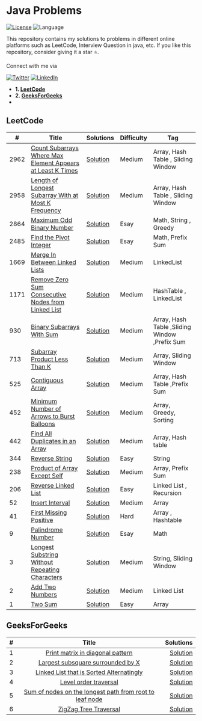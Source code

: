 # Java Problems

[![License](https://img.shields.io/badge/license-Apache_2.0-blue.svg)](https://github.com/ani03sha/OnlineJudges/blob/main/LICENSE)
![Language](https://img.shields.io/badge/language-Java-blue.svg)

This repository contains my solutions to problems in different online platforms such as LeetCode, Interview Question in java, etc.
If you like this repository, consider giving it a star :star:.

Connect with me via

[![Twitter](https://img.shields.io/badge/i_am_abishek-%231DA1F2.svg?&style=for-the-badge&logo=Twitter&logoColor=white)](https://twitter.com/abiskanna)
[![LinkedIn](https://img.shields.io/badge/linkedin-%230077B5.svg?&style=for-the-badge&logo=linkedin&logoColor=white)](https://www.linkedin.com/in/abishekprabhu/)

- **1. [LeetCode](https://github.com/abishekprabhu/JavaPrograms/tree/main/Leetcode/src/main/java/Problem/Leetcode)**
- **2. [GeeksForGeeks](https://auth.geeksforgeeks.org/user/abishekprabhu)**
- 

## LeetCode

| #    | Title                                                                                                                                                                   | Solutions                                                                                                                                                                                 | Difficulty | Tag                                         |
|------|-------------------------------------------------------------------------------------------------------------------------------------------------------------------------|-------------------------------------------------------------------------------------------------------------------------------------------------------------------------------------------|------------|---------------------------------------------|
| 2962 | [Count Subarrays Where Max Element Appears at Least K Times](https://leetcode.com/problems/count-subarrays-where-max-element-appears-at-least-k-times/description/)                                                                                                         | [Solution](https://github.com/abishekprabhu/JavaPrograms/blob/main/Leetcode/src/main/java/Problem/Leetcode/array/CountSubarraysWhereMaxELementAppearsAtLeastKTimes.java)                                        | Medium   | Array, Hash Table , Sliding Window                                     |
| 2958 | [Length of Longest Subarray With at Most K Frequency](https://leetcode.com/problems/length-of-longest-subarray-with-at-most-k-frequency/description/)                                                                                                         | [Solution](https://github.com/abishekprabhu/JavaPrograms/blob/main/Leetcode/src/main/java/Problem/Leetcode/array/LengthOfLongestSubarrayWithAtMostKFrequency.java)                                        | Medium   | Array, Hash Table , Sliding Window                                     |
| 2864 | [Maximum Odd Binary Number](https://leetcode.com/problems/maximum-odd-binary-number/description/)                                                                                                         | [Solution](https://github.com/abishekprabhu/JavaPrograms/blob/main/Leetcode/src/main/java/Problem/Leetcode/String/MaximumOddBinaryNumber.java)                                        | Esay   | Math, String , Greedy                                     |
| 2485 | [Find the Pivot Integer](https://leetcode.com/problems/find-the-pivot-integer/description/)                                                                                                         | [Solution](https://github.com/abishekprabhu/JavaPrograms/blob/main/Leetcode/src/main/java/Problem/Leetcode/Math/FindThePivotInteger.java)                                        | Esay   | Math, Prefix Sum                                     |
| 1669 | [Merge In Between Linked Lists](https://leetcode.com/problems/merge-in-between-linked-lists/description/)                                                                                                         | [Solution](https://github.com/abishekprabhu/JavaPrograms/blob/main/Leetcode/src/main/java/Problem/Leetcode/list/MergeInBetweenLinkedList.java)                                        | Medium     | LinkedList                                     |
| 1171 | [Remove Zero Sum Consecutive Nodes from Linked List](https://leetcode.com/problems/remove-zero-sum-consecutive-nodes-from-linked-list/description/)                                                                                                         | [Solution](https://github.com/abishekprabhu/JavaPrograms/blob/main/Leetcode/src/main/java/Problem/Leetcode/list/RemoveZeroSumConsecutiveNodes.java)                                        | Medium     | HashTable , LinkedList                                     |
| 930  | [Binary Subarrays With Sum](https://leetcode.com/problems/binary-subarrays-with-sum/description/)                                                                                                         | [Solution](https://github.com/abishekprabhu/JavaPrograms/blob/main/Leetcode/src/main/java/Problem/Leetcode/array/BinarySubarraysWithSum.java)                                        | Medium     | Array, Hash Table ,Sliding Window ,Prefix Sum                                      |
| 713  | [Subarray Product Less Than K](https://leetcode.com/problems/subarray-product-less-than-k/description/)                                                                                                         | [Solution](https://github.com/abishekprabhu/JavaPrograms/blob/main/Leetcode/src/main/java/Problem/Leetcode/array/SubarrayProductLessThanK.java)                                        | Medium     | Array, Sliding Window                                     |
| 525  | [Contiguous Array](https://leetcode.com/problems/contiguous-array/description/)                                                                                                         | [Solution](https://github.com/abishekprabhu/JavaPrograms/blob/main/Leetcode/src/main/java/Problem/Leetcode/Math/ContiguousArray.java)                                        | Medium     | Array, Hash Table ,Prefix Sum                                      |
| 452  | [Minimum Number of Arrows to Burst Balloons](https://leetcode.com/problems/minimum-number-of-arrows-to-burst-balloons/description/)                                                                                                         | [Solution](https://github.com/abishekprabhu/JavaPrograms/blob/main/Leetcode/src/main/java/Problem/Leetcode/array/MinimumNumberOfArrowsToBurstBalloons.java)                                        | Medium     | Array, Greedy, Sorting                                      |
| 442  | [Find All Duplicates in an Array](https://leetcode.com/problems/find-all-duplicates-in-an-array/description/)                                                                                                         | [Solution](https://github.com/abishekprabhu/JavaPrograms/blob/main/Leetcode/src/main/java/Problem/Leetcode/array/FindAllDuplicatesInAnArray.java)                                        | Medium     | Array, Hash table                                     |
| 344  | [Reverse String](https://leetcode.com/problems/reverse-string/)                                                                                                         | [Solution](https://github.com/abishekprabhu/JavaPrograms/blob/main/Leetcode/src/main/java/Problem/Leetcode/String/ReverseString.java)                                        | Easy       | String                                      |
| 238  | [Product of Array Except Self](https://leetcode.com/problems/product-of-array-except-self/description/)                                                                                                         | [Solution](https://github.com/abishekprabhu/JavaPrograms/blob/main/Leetcode/src/main/java/Problem/Leetcode/array/ProductOfArrayExpectSelf.java)                                        | Medium     | Array, Prefix Sum                                      |
| 206  | [Reverse Linked List](https://leetcode.com/problems/reverse-linked-list/description/)                                                                                                         | [Solution](https://github.com/abishekprabhu/JavaPrograms/blob/main/Leetcode/src/main/java/Problem/Leetcode/list/ReverseLinkedList.java)                                        | Easy       | Linked List , Recursion                                      |
| 52   | [Insert Interval](https://leetcode.com/problems/insert-interval/description/)                                                                                                         | [Solution](https://github.com/abishekprabhu/JavaPrograms/blob/main/Leetcode/src/main/java/Problem/Leetcode/array/InsertInterval.java)                                        | Medium     | Array                                   |
| 41   | [First Missing Positive](https://leetcode.com/problems/first-missing-positive/description/)                                                                                                         | [Solution](https://github.com/abishekprabhu/JavaPrograms/blob/main/Leetcode/src/main/java/Problem/Leetcode/array/FirstMissingPositive.java)                                        | Hard   | Array  , Hashtable                                 |
| 9    | [Palindrome Number](https://leetcode.com/problems/palindrome-number/description/)                                         | [Solution]()           | Esay     | Math                      |
| 3    | [Longest Substring Without Repeating Characters](https://leetcode.com/problems/longest-substring-without-repeating-characters/)                                         | [Solution](https://github.com/ani03sha/OnlineJudges/blob/main/LeetCode/src/main/java/org/redquark/onlinejudges/leetcode/string/LongestSubstringWithoutRepeatingCharacters.java)           | Medium     | String, Sliding Window                      |
| 2    | [Add Two Numbers](https://leetcode.com/problems/add-two-numbers/)                                                                                                       | [Solution](https://github.com/abishekprabhu/JavaPrograms/blob/main/Leetcode/src/main/java/Problem/Leetcode/list/AddTwoNumbers.java)                                          | Medium     | Linked List                                 |
| 1    | [Two Sum](https://leetcode.com/problems/two-sum/)                                                                                                                       | [Solution](https://github.com/abishekprabhu/JavaPrograms/blob/main/Leetcode/src/main/java/Problem/Leetcode/array/TwoSum.java)                                                | Easy       | Array                                       |


## GeeksForGeeks

|  #   |  Title  | Solutions |
|:-----|:--------:|------:|
|  1    | [Print matrix in diagonal pattern](https://www.geeksforgeeks.org/problems/print-matrix-in-diagonal-pattern/1) | [Solution](https://github.com/abishekprabhu/JavaPrograms/blob/main/GeeksForGeeks/src/DailyChallenges/PrintMatrixInDaigonalPattern.java)  |
|  2    | [Largest subsquare surrounded by X](https://www.geeksforgeeks.org/problems/largest-subsquare-surrounded-by-x0558/1) | [Solution](https://github.com/abishekprabhu/JavaPrograms/blob/main/GeeksForGeeks/src/DailyChallenges/LargestSubsquareSurroundedByX_14_03_24.java)  |
|  3    | [Linked List that is Sorted Alternatingly](https://www.geeksforgeeks.org/problems/linked-list-that-is-sorted-alternatingly/1) | [Solution](https://github.com/abishekprabhu/JavaPrograms/blob/main/GeeksForGeeks/src/DailyChallenges/LinkedListThatIsSortedAlternatingly_15_03_24.java)  |
|  4    | [Level order traversal](https://www.geeksforgeeks.org/problems/level-order-traversal/1) | [Solution](https://github.com/abishekprabhu/JavaPrograms/blob/main/GeeksForGeeks/src/DailyChallenges/LevelOrderTraversal_18_03_24.java)  |
|  5    | [Sum of nodes on the longest path from root to leaf node](https://www.geeksforgeeks.org/problems/sum-of-the-longest-bloodline-of-a-tree/1) | [Solution](https://github.com/abishekprabhu/JavaPrograms/blob/main/GeeksForGeeks/src/DailyChallenges/SumOfNodesOnTheLongestPathFromRootToLeafNode.java)  |
|  6    | [ZigZag Tree Traversal](https://www.geeksforgeeks.org/problems/zigzag-tree-traversal/1) | [Solution](https://github.com/abishekprabhu/JavaPrograms/blob/main/GeeksForGeeks/src/DailyChallenges/ZigZagTreeTraversal.java)  |


